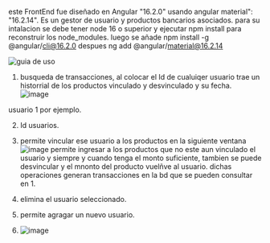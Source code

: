 este FrontEnd fue diseñado en Angular "16.2.0" usando angular material": "16.2.14".
Es un gestor de usuario y productos bancarios asociados.
para su intalacion se debe tener node 16 o superior y ejecutar npm install para reconstruir los node_modules.
luego se añade npm install -g @angular/cli@16.2.0
despues ng add @angular/material@16.2.14

![guia de uso](https://github.com/user-attachments/assets/b4f5edd1-9a00-479d-933a-79128a0076d1)

1. busqueda de transacciones, al colocar el Id de cualuiqer usuario trae un historrial de los productos vinculado y desvinculado y su fecha.
 ![image](https://github.com/user-attachments/assets/f5f86e29-3b35-4000-963e-f020603a1a5b)

usuario 1 por ejemplo.

2. Id usuarios.

3. permite vincular ese usuario a los productos en la siguiente ventana
![image](https://github.com/user-attachments/assets/8c38ff65-0c75-4b8b-b4dd-ff5741163c57)
permite ingresar a los productos que no este aun vinculado el usuario y siempre y cuando tenga el monto suficiente, tambien se puede desvincular y el mnonto del producto vuelñve al usuario.
dichas operaciones generan transacciones en la bd que se pueden consultar en 1.

4. elimina el usuario seleccionado.

5. permite agragar un nuevo usuario.

6. ![image](https://github.com/user-attachments/assets/41821b9d-ba72-4767-807e-41f225953c92)





